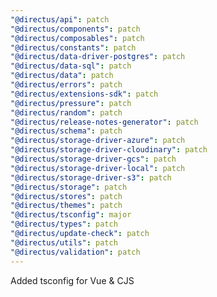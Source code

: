```yaml
---
"@directus/api": patch
"@directus/components": patch
"@directus/composables": patch
"@directus/constants": patch
"@directus/data-driver-postgres": patch
"@directus/data-sql": patch
"@directus/data": patch
"@directus/errors": patch
"@directus/extensions-sdk": patch
"@directus/pressure": patch
"@directus/random": patch
"@directus/release-notes-generator": patch
"@directus/schema": patch
"@directus/storage-driver-azure": patch
"@directus/storage-driver-cloudinary": patch
"@directus/storage-driver-gcs": patch
"@directus/storage-driver-local": patch
"@directus/storage-driver-s3": patch
"@directus/storage": patch
"@directus/stores": patch
"@directus/themes": patch
"@directus/tsconfig": major
"@directus/types": patch
"@directus/update-check": patch
"@directus/utils": patch
"@directus/validation": patch
---
```


Added tsconfig for Vue & CJS
